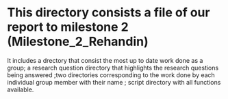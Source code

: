 # This directory consists a file of our report to milestone 2 (Milestone_2_Rehandin)
It includes a drectory that consist the most up to date work done as a group; a research question directory that highlights the research questions being answered 
;two directories corresponding to the work done by each individual group member with their name ; script directory with all functions available.
